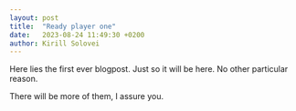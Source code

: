 ```yaml
---
layout: post
title:  "Ready player one"
date:   2023-08-24 11:49:30 +0200
author: Kirill Solovei
---
```

Here lies the first ever blogpost. Just so it will be here. No other particular reason.

There will be more of them, I assure you.

